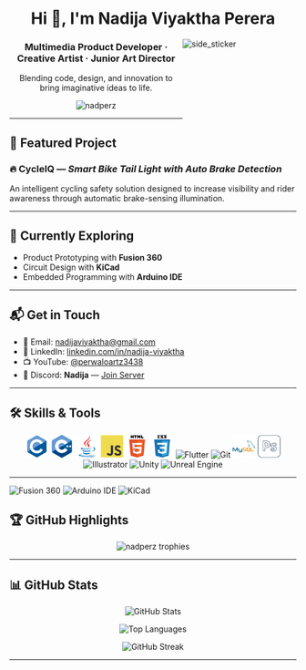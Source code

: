 <h1 align="center">Hi 👋, I'm Nadija Viyaktha Perera</h1>
<img align="right" width=200px height=200px alt="side_sticker" src="https://media.giphy.com/media/TEnXkcsHrP4YedChhA/giphy.gif" />
<h3 align="center">Multimedia Product Developer · Creative Artist · Junior Art Director</h3>
<p align="center">Blending code, design, and innovation to bring imaginative ideas to life.</p>

<p align="center">
  <img src="https://komarev.com/ghpvc/?username=nadperz&label=Profile%20Views&color=blueviolet&style=flat" alt="nadperz" />
</p>

---

## 🚀 Featured Project

### 🔥 **CycleIQ** — *Smart Bike Tail Light with Auto Brake Detection*

An intelligent cycling safety solution designed to increase visibility and rider awareness through automatic brake-sensing illumination.

---

## 🌱 Currently Exploring

- Product Prototyping with **Fusion 360**  
- Circuit Design with **KiCad**  
- Embedded Programming with **Arduino IDE**

---

## 📬 Get in Touch

- 📧 Email: [nadijaviyaktha@gmail.com](mailto:nadijaviyaktha@gmail.com)  
- 🔗 LinkedIn: [linkedin.com/in/nadija-viyaktha](https://linkedin.com/in/nadija-viyaktha)  
- 📺 YouTube: [@perwaloartz3438](https://www.youtube.com/@perwaloartz3438)  
- 💬 Discord: **Nadija** — [Join Server](https://discord.gg/Nadija)

---

## 🛠️ Skills & Tools

<p align="center">
  <img src="https://raw.githubusercontent.com/devicons/devicon/master/icons/c/c-original.svg" alt="C" width="40" height="40"/>
  <img src="https://raw.githubusercontent.com/devicons/devicon/master/icons/cplusplus/cplusplus-original.svg" alt="C++" width="40" height="40"/>
  <img src="https://raw.githubusercontent.com/devicons/devicon/master/icons/java/java-original.svg" alt="Java" width="40" height="40"/>
  <img src="https://raw.githubusercontent.com/devicons/devicon/master/icons/javascript/javascript-original.svg" alt="JavaScript" width="40" height="40"/>
  <img src="https://raw.githubusercontent.com/devicons/devicon/master/icons/html5/html5-original-wordmark.svg" alt="HTML5" width="40" height="40"/>
  <img src="https://raw.githubusercontent.com/devicons/devicon/master/icons/css3/css3-original-wordmark.svg" alt="CSS3" width="40" height="40"/>
  <img src="https://www.vectorlogo.zone/logos/flutterio/flutterio-icon.svg" alt="Flutter" width="40" height="40"/>
  <img src="https://www.vectorlogo.zone/logos/git-scm/git-scm-icon.svg" alt="Git" width="40" height="40"/>
  <img src="https://raw.githubusercontent.com/devicons/devicon/master/icons/mysql/mysql-original-wordmark.svg" alt="MySQL" width="40" height="40"/>
  <img src="https://raw.githubusercontent.com/devicons/devicon/master/icons/photoshop/photoshop-line.svg" alt="Photoshop" width="40" height="40"/>
  <img src="https://www.vectorlogo.zone/logos/adobe_illustrator/adobe_illustrator-icon.svg" alt="Illustrator" width="40" height="40"/>
 
  <img src="https://www.vectorlogo.zone/logos/unity3d/unity3d-icon.svg" alt="Unity" width="40" height="40"/>
  <img src="https://raw.githubusercontent.com/kenangundogan/fontisto/036b7eca71aab1bef8e6a0518f7329f13ed62f6b/icons/svg/brand/unreal-engine.svg" alt="Unreal Engine" width="40" height="40"/>
</p>

---
![Fusion 360](https://img.shields.io/badge/Fusion%20360-AEAEAE?style=for-the-badge&logo=autodesk&logoColor=black)
![Arduino IDE](https://img.shields.io/badge/Arduino_IDE-00979D?style=for-the-badge&logo=arduino&logoColor=white)
![KiCad](https://img.shields.io/badge/KiCad-314CB8?style=for-the-badge&logo=kicad&logoColor=white)

## 🏆 GitHub Highlights

<p align="center">
  <img src="https://github-profile-trophy.vercel.app/?username=nadperz&theme=gruvbox&margin-w=15&no-bg=true&no-frame=true" alt="nadperz trophies" />
</p>

---

## 📊 GitHub Stats

<p align="center">
  <img src="https://github-readme-stats.vercel.app/api?username=nadperz&show_icons=true&theme=radical" alt="GitHub Stats" />
</p>

<p align="center">
  <img src="https://github-readme-stats.vercel.app/api/top-langs/?username=nadperz&layout=compact&theme=radical" alt="Top Languages" />
</p>

<p align="center">
  <img src="https://github-readme-streak-stats.herokuapp.com/?user=nadperz&theme=radical" alt="GitHub Streak" />
</p>

---


